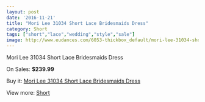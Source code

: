 ```yaml
---
layout: post
date: '2016-11-21'
title: "Mori Lee 31034 Short Lace Bridesmaids Dress"
category: Short
tags: ["short","lace","wedding","style","sale"]
image: http://www.eudances.com/6053-thickbox_default/mori-lee-31034-short-lace-bridesmaids-dress.jpg
---
```

Mori Lee 31034 Short Lace Bridesmaids Dress

On Sales: **$239.99**
<a href="https://www.eudances.com/en/short/2155-mori-lee-31034-short-lace-bridesmaids-dress.html"><amp-img layout="responsive" width="600" height="600" src="//www.eudances.com/6053-thickbox_default/mori-lee-31034-short-lace-bridesmaids-dress.jpg" alt="Mori Lee 31034 Short Lace Bridesmaids Dress 0" /></a>
<a href="https://www.eudances.com/en/short/2155-mori-lee-31034-short-lace-bridesmaids-dress.html"><amp-img layout="responsive" width="600" height="600" src="//www.eudances.com/6054-thickbox_default/mori-lee-31034-short-lace-bridesmaids-dress.jpg" alt="Mori Lee 31034 Short Lace Bridesmaids Dress 1" /></a>
<a href="https://www.eudances.com/en/short/2155-mori-lee-31034-short-lace-bridesmaids-dress.html"><amp-img layout="responsive" width="600" height="600" src="//www.eudances.com/6055-thickbox_default/mori-lee-31034-short-lace-bridesmaids-dress.jpg" alt="Mori Lee 31034 Short Lace Bridesmaids Dress 2" /></a>

Buy it: [Mori Lee 31034 Short Lace Bridesmaids Dress](https://www.eudances.com/en/short/2155-mori-lee-31034-short-lace-bridesmaids-dress.html "Mori Lee 31034 Short Lace Bridesmaids Dress")

View more: [Short](https://www.eudances.com/en/25-short "Short")
